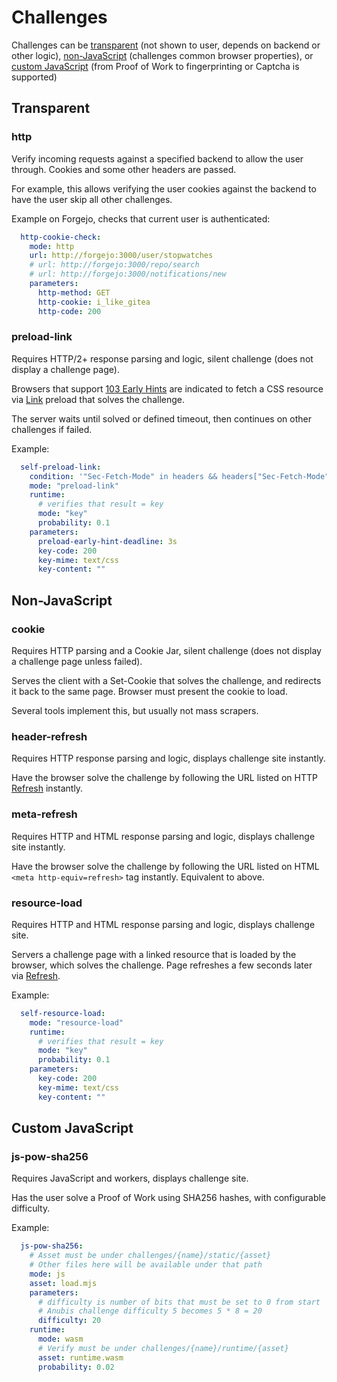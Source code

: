 # Challenges

Challenges can be [transparent](#transparent) (not shown to user, depends on backend or other logic), [non-JavaScript](#non-javascript) (challenges common browser properties), or [custom JavaScript](README.md#custom-javascript) (from Proof of Work to fingerprinting or Captcha is supported)

## Transparent

### http

Verify incoming requests against a specified backend to allow the user through. Cookies and some other headers are passed.

For example, this allows verifying the user cookies against the backend to have the user skip all other challenges.

Example on Forgejo, checks that current user is authenticated:
```yaml
  http-cookie-check:
    mode: http
    url: http://forgejo:3000/user/stopwatches
    # url: http://forgejo:3000/repo/search
    # url: http://forgejo:3000/notifications/new
    parameters:
      http-method: GET
      http-cookie: i_like_gitea
      http-code: 200
```

### preload-link

Requires HTTP/2+ response parsing and logic, silent challenge (does not display a challenge page).

Browsers that support [103 Early Hints](https://developer.mozilla.org/en-US/docs/Web/HTTP/Reference/Status/103) are indicated to fetch a CSS resource via [Link](https://developer.mozilla.org/en-US/docs/Web/HTTP/Reference/Headers/Link) preload that solves the challenge.

The server waits until solved or defined timeout, then continues on other challenges if failed.

Example:
```yaml
  self-preload-link:
    condition: '"Sec-Fetch-Mode" in headers && headers["Sec-Fetch-Mode"] == "navigate"'
    mode: "preload-link"
    runtime:
      # verifies that result = key
      mode: "key"
      probability: 0.1
    parameters:
      preload-early-hint-deadline: 3s
      key-code: 200
      key-mime: text/css
      key-content: ""
```

## Non-JavaScript

### cookie

Requires HTTP parsing and a Cookie Jar, silent challenge (does not display a challenge page unless failed).

Serves the client with a Set-Cookie that solves the challenge, and redirects it back to the same page. Browser must present the cookie to load.

Several tools implement this, but usually not mass scrapers.

### header-refresh

Requires HTTP response parsing and logic, displays challenge site instantly.

Have the browser solve the challenge by following the URL listed on HTTP [Refresh](https://developer.mozilla.org/en-US/docs/Web/HTTP/Reference/Headers/Refresh) instantly.


### meta-refresh

Requires HTTP and HTML response parsing and logic, displays challenge site instantly.

Have the browser solve the challenge by following the URL listed on HTML `<meta http-equiv=refresh>` tag instantly. Equivalent to above.

### resource-load

Requires HTTP and HTML response parsing and logic, displays challenge site.

Servers a challenge page with a linked resource that is loaded by the browser, which solves the challenge. Page refreshes a few seconds later via [Refresh](https://developer.mozilla.org/en-US/docs/Web/HTTP/Reference/Headers/Refresh).

Example:
```yaml
  self-resource-load:
    mode: "resource-load"
    runtime:
      # verifies that result = key
      mode: "key"
      probability: 0.1
    parameters:
      key-code: 200
      key-mime: text/css
      key-content: ""
```

## Custom JavaScript

### js-pow-sha256

Requires JavaScript and workers, displays challenge site.

Has the user solve a Proof of Work using SHA256 hashes, with configurable difficulty.

Example:
```yaml
  js-pow-sha256:
    # Asset must be under challenges/{name}/static/{asset}
    # Other files here will be available under that path
    mode: js
    asset: load.mjs
    parameters:
      # difficulty is number of bits that must be set to 0 from start
      # Anubis challenge difficulty 5 becomes 5 * 8 = 20
      difficulty: 20
    runtime:
      mode: wasm
      # Verify must be under challenges/{name}/runtime/{asset}
      asset: runtime.wasm
      probability: 0.02
```

